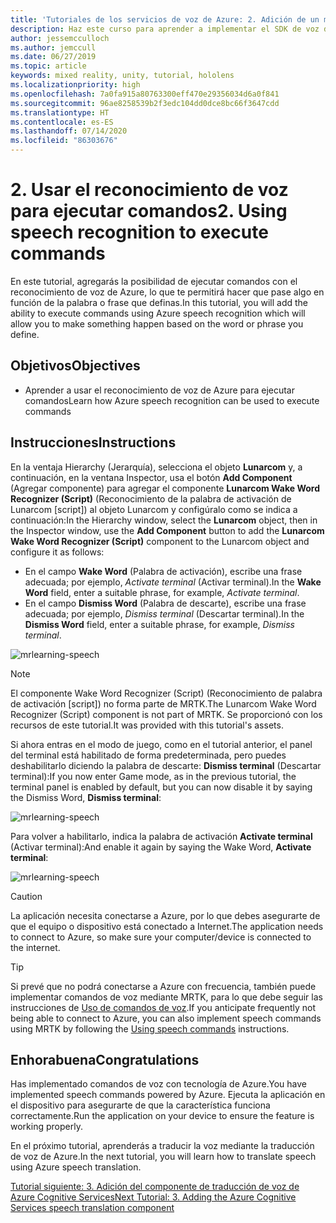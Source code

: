 ```yaml
---
title: 'Tutoriales de los servicios de voz de Azure: 2. Adición de un modo sin conexión para la traducción de voz a texto local'
description: Haz este curso para aprender a implementar el SDK de voz de Azure dentro de una aplicación de realidad mixta.
author: jessemcculloch
ms.author: jemccull
ms.date: 06/27/2019
ms.topic: article
keywords: mixed reality, unity, tutorial, hololens
ms.localizationpriority: high
ms.openlocfilehash: 7a0fa915a80763300eff470e29356034d6a0f841
ms.sourcegitcommit: 96ae8258539b2f3edc104dd0dce8bc66f3647cdd
ms.translationtype: HT
ms.contentlocale: es-ES
ms.lasthandoff: 07/14/2020
ms.locfileid: "86303676"
---
```

# <a name="2-using-speech-recognition-to-execute-commands"></a><span data-ttu-id="10194-105">2. Usar el reconocimiento de voz para ejecutar comandos</span><span class="sxs-lookup"><span data-stu-id="10194-105">2. Using speech recognition to execute commands</span></span>

<span data-ttu-id="10194-106">En este tutorial, agregarás la posibilidad de ejecutar comandos con el reconocimiento de voz de Azure, lo que te permitirá hacer que pase algo en función de la palabra o frase que definas.</span><span class="sxs-lookup"><span data-stu-id="10194-106">In this tutorial, you will add the ability to execute commands using Azure speech recognition which will allow you to make something happen based on the word or phrase you define.</span></span>

## <a name="objectives"></a><span data-ttu-id="10194-107">Objetivos</span><span class="sxs-lookup"><span data-stu-id="10194-107">Objectives</span></span>

* <span data-ttu-id="10194-108">Aprender a usar el reconocimiento de voz de Azure para ejecutar comandos</span><span class="sxs-lookup"><span data-stu-id="10194-108">Learn how Azure speech recognition can be used to execute commands</span></span>

## <a name="instructions"></a><span data-ttu-id="10194-109">Instrucciones</span><span class="sxs-lookup"><span data-stu-id="10194-109">Instructions</span></span>

<span data-ttu-id="10194-110">En la ventaja Hierarchy (Jerarquía), selecciona el objeto **Lunarcom** y, a continuación, en la ventana Inspector, usa el botón **Add Component** (Agregar componente) para agregar el componente **Lunarcom Wake Word Recognizer (Script)** (Reconocimiento de la palabra de activación de Lunarcom [script]) al objeto Lunarcom y configúralo como se indica a continuación:</span><span class="sxs-lookup"><span data-stu-id="10194-110">In the Hierarchy window, select the **Lunarcom** object, then in the Inspector window, use the **Add Component** button to add the **Lunarcom Wake Word Recognizer (Script)** component to the Lunarcom object and configure it as follows:</span></span>

* <span data-ttu-id="10194-111">En el campo **Wake Word** (Palabra de activación), escribe una frase adecuada; por ejemplo, _Activate terminal_ (Activar terminal).</span><span class="sxs-lookup"><span data-stu-id="10194-111">In the **Wake Word** field, enter a suitable phrase, for example, _Activate terminal_.</span></span>
* <span data-ttu-id="10194-112">En el campo **Dismiss Word** (Palabra de descarte), escribe una frase adecuada; por ejemplo, _Dismiss terminal_ (Descartar terminal).</span><span class="sxs-lookup"><span data-stu-id="10194-112">In the **Dismiss Word** field, enter a suitable phrase, for example, _Dismiss terminal_.</span></span>

![mrlearning-speech](images/mrlearning-speech/tutorial2-section1-step1-1.png)

> [!NOTE]
> <span data-ttu-id="10194-114">El componente Wake Word Recognizer (Script) (Reconocimiento de palabra de activación [script]) no forma parte de MRTK.</span><span class="sxs-lookup"><span data-stu-id="10194-114">The Lunarcom Wake Word Recognizer (Script) component is not part of MRTK.</span></span> <span data-ttu-id="10194-115">Se proporcionó con los recursos de este tutorial.</span><span class="sxs-lookup"><span data-stu-id="10194-115">It was provided with this tutorial's assets.</span></span>

<span data-ttu-id="10194-116">Si ahora entras en el modo de juego, como en el tutorial anterior, el panel del terminal está habilitado de forma predeterminada, pero puedes deshabilitarlo diciendo la palabra de descarte: **Dismiss terminal** (Descartar terminal):</span><span class="sxs-lookup"><span data-stu-id="10194-116">If you now enter Game mode, as in the previous tutorial, the terminal panel is enabled by default, but you can now disable it by saying the Dismiss Word, **Dismiss terminal**:</span></span>

![mrlearning-speech](images/mrlearning-speech/tutorial2-section1-step1-2.png)

<span data-ttu-id="10194-118">Para volver a habilitarlo, indica la palabra de activación **Activate terminal** (Activar terminal):</span><span class="sxs-lookup"><span data-stu-id="10194-118">And enable it again by saying the Wake Word, **Activate terminal**:</span></span>

![mrlearning-speech](images/mrlearning-speech/tutorial2-section1-step1-3.png)

> [!CAUTION]
> <span data-ttu-id="10194-120">La aplicación necesita conectarse a Azure, por lo que debes asegurarte de que el equipo o dispositivo está conectado a Internet.</span><span class="sxs-lookup"><span data-stu-id="10194-120">The application needs to connect to Azure, so make sure your computer/device is connected to the internet.</span></span>

> [!TIP]
> <span data-ttu-id="10194-121">Si prevé que no podrá conectarse a Azure con frecuencia, también puede implementar comandos de voz mediante MRTK, para lo que debe seguir las instrucciones de [Uso de comandos de voz](mr-learning-base-09.md).</span><span class="sxs-lookup"><span data-stu-id="10194-121">If you anticipate frequently not being able to connect to Azure, you can also implement speech commands using MRTK by following the [Using speech commands](mr-learning-base-09.md) instructions.</span></span>

## <a name="congratulations"></a><span data-ttu-id="10194-122">Enhorabuena</span><span class="sxs-lookup"><span data-stu-id="10194-122">Congratulations</span></span>

<span data-ttu-id="10194-123">Has implementado comandos de voz con tecnología de Azure.</span><span class="sxs-lookup"><span data-stu-id="10194-123">You have implemented speech commands powered by Azure.</span></span> <span data-ttu-id="10194-124">Ejecuta la aplicación en el dispositivo para asegurarte de que la característica funciona correctamente.</span><span class="sxs-lookup"><span data-stu-id="10194-124">Run the application on your device to ensure the feature is working properly.</span></span>

<span data-ttu-id="10194-125">En el próximo tutorial, aprenderás a traducir la voz mediante la traducción de voz de Azure.</span><span class="sxs-lookup"><span data-stu-id="10194-125">In the next tutorial, you will learn how to translate speech using Azure speech translation.</span></span>

[<span data-ttu-id="10194-126">Tutorial siguiente: 3. Adición del componente de traducción de voz de Azure Cognitive Services</span><span class="sxs-lookup"><span data-stu-id="10194-126">Next Tutorial: 3. Adding the Azure Cognitive Services speech translation component</span></span>](mrlearning-speechSDK-ch3.md)
